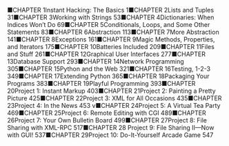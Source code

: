 ■CHAPTER 1Instant Hacking: The Basics                                    1■CHAPTER 2Lists and Tuples                                              31■CHAPTER 3Working with Strings                                         53■CHAPTER 4Dictionaries: When Indices Won’t Do                           69■CHAPTER 5Conditionals, Loops, and Some Other Statements               83■CHAPTER 6Abstraction                                                 113■CHAPTER 7More Abstraction                                            141■CHAPTER 8Exceptions                                                  161■CHAPTER 9Magic Methods, Properties, and Iterators                     175■CHAPTER 10Batteries Included                                           209■CHAPTER 11Files and Stuff                                              261■CHAPTER 12Graphical User Interfaces                                    277■CHAPTER 13Database Support                                           293■CHAPTER 14Network Programming                                       305■CHAPTER 15Python and the Web                                         321■CHAPTER 16Testing, 1-2-3                                               349■CHAPTER 17Extending Python                                            365■CHAPTER 18Packaging Your Programs                                    383■CHAPTER 19Playful Programming                                        393■CHAPTER 20Project 1: Instant Markup                                    403■CHAPTER 21Project 2: Painting a Pretty Picture                           425■CHAPTER 22Project 3: XML for All Occasions                              435■CHAPTER 23Project 4: In the News                                       453
v■CHAPTER 24Project 5: A Virtual Tea Party                                 469■CHAPTER 25Project 6: Remote Editing with CGI                            489■CHAPTER 26Project 7: Your Own Bulletin Board                           499■CHAPTER 27Project 8: File Sharing with XML-RPC                         517■CHAPTER 28 Project 9: File Sharing II—Now with GUI!                     537■CHAPTER 29Project 10: Do-It-Yourself Arcade Game                       547
